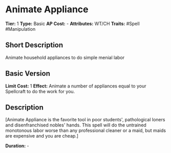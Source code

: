 # Animate Appliance

**Tier:** 1
**Type:** Basic
**AP Cost:** -
**Attributes:** WT/CH
**Traits:** #Spell #Manipulation

## Short Description
Animate household appliances to do simple menial labor
## Basic Version
**Limit Cost:** 1
**Effect:** Animate a number of appliances equal to your Spellcraft to do the work for you.
## Description
[Animate Appliance is the favorite tool in poor students', pathological loners and disenfranchised nobles' hands. This spell will do the untrained monotonous labor worse than any professional cleaner or a maid, but maids are expensive and you are cheap.]

**Duration:** -
